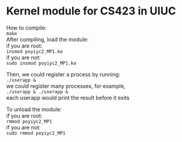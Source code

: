 # Kernel module for CS423 in UIUC
  
How to compile:  
	`make`  
After compiling, load the module:  
	if you are root:  
	`insmod poyiyc2_MP1.ko`  
	if you are not:  
	`sudo insmod poyiyc2_MP1.ko`  
  
Then, we could register a process by running:  
	`./userapp &`  
we could register many processes, for example,  
	`./userapp & ./userapp &`  
each userapp would print the result before it exits  
  
To unload the module:  
	if you are root:  
	`rmmod poyiyc2_MP1`  
	if you are not:  
	`sudo rmmod poyiyc2_MP1`  
